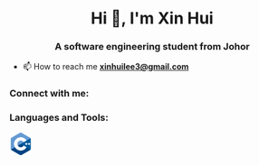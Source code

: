 <h1 align="center">Hi 👋, I'm Xin Hui</h1>
<h3 align="center">A software engineering student from Johor</h3>

- 📫 How to reach me **xinhuilee3@gmail.com**

<h3 align="left">Connect with me:</h3>
<p align="left">
</p>

<h3 align="left">Languages and Tools:</h3>
<p align="left"> <a href="https://www.w3schools.com/cpp/" target="_blank" rel="noreferrer"> <img src="https://raw.githubusercontent.com/devicons/devicon/master/icons/cplusplus/cplusplus-original.svg" alt="cplusplus" width="40" height="40"/> </a> </p>
